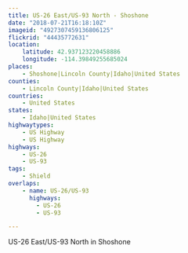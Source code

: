 ```yaml
---
title: US-26 East/US-93 North - Shoshone
date: "2018-07-21T16:18:10Z"
imageid: "4927307459136806125"
flickrid: "44435772631"
location:
    latitude: 42.937123220458886
    longitude: -114.39849255685024
places:
    - Shoshone|Lincoln County|Idaho|United States
counties:
    - Lincoln County|Idaho|United States
countries:
    - United States
states:
    - Idaho|United States
highwaytypes:
    - US Highway
    - US Highway
highways:
    - US-26
    - US-93
tags:
    - Shield
overlaps:
    - name: US-26/US-93
      highways:
        - US-26
        - US-93

---
```

US-26 East/US-93 North in Shoshone